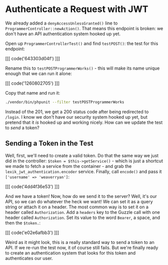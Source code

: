 # Authenticate a Request with JWT

We already added a `denyAccessUnlessGranted()` line to `ProgrammerController::newAction()`.
That means this endpoint is broken: we don't have an API authentication system hooked
up yet.

Open up `ProgrammerControllerTest()` and find `testPOST()`: the test for this endpoint:

[[[ code('643303d04f') ]]]

Rename this to `testPOSTProgrammerWorks()` - this will make its name unique enough
that we can run it alone:

[[[ code('1260802705') ]]]

Copy that name and run it:

```bash
./vendor/bin/phpunit --filter testPOSTProgrammerWorks
```

Instead of the 201, we get a 200 status code after being redirected to `/login`.
I know we don't have our security system hooked up yet, but pretend that it *is*
hooked up and working nicely. How can we update the test to *send* a token?

## Sending a Token in the Test

Well, first, we'll need to create a valid token. Do that the same way we just did in
the controller: `$token = $this->getService()` - which is just a shortcut we made
to fetch a service from the container - and grab the `lexik_jwt_authentication.encoder`
service. Finally, call `encode()` and pass it `['username' => 'weaverryan']`:

[[[ code('4dd4f36e53') ]]]

And we have a token! Now, how do we send it to the server? Well, it's our API, so we
can do whatever the heck we want! We can set it as a query string or attach it on
a header. The most common way is to set it on a header called `Authorization`.
Add a `headers` key to the Guzzle call with one header called `Authorization`. Set
its value to the word `Bearer`, a space, and then the `$token.`:

[[[ code('e02e6afbb3') ]]]

Weird as it might look, this is a really standard way to send a token to an API.
If we re-run the test now, it of course still fails. But we're finally ready to
create an authentication system that looks for this token and authenticates our user.
